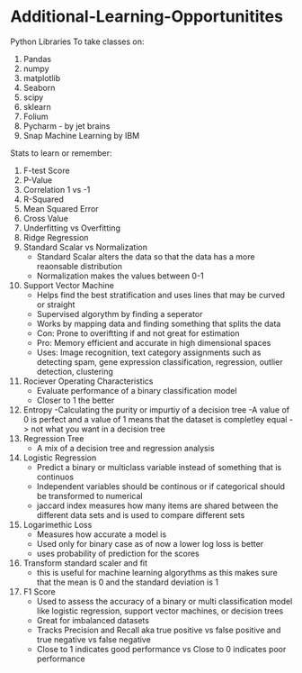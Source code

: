 # Additional-Learning-Opportunitites
Python Libraries To take classes on:
1. Pandas
2. numpy
3. matplotlib
4. Seaborn
5. scipy
6. sklearn
7. Folium
8. Pycharm - by jet brains
9. Snap Machine Learning by IBM

Stats to learn or remember:
1. F-test Score
2. P-Value
3. Correlation 1 vs -1
4. R-Squared
5. Mean Squared Error
6. Cross Value
7. Underfitting vs Overfitting
8. Ridge Regression
9. Standard Scalar vs Normalization
    - Standard Scalar alters the data so that the data has a more reaonsable distribution
    - Normalization makes the values between 0-1
10. Support Vector Machine
    - Helps find the best stratification and uses lines that may be curved or straight
    - Supervised algorythm by finding a seperator
    - Works by mapping data and finding something that splits the data
    - Con: Prone to overiftting if and not great for estimation
    - Pro: Memory efficient and accurate in high dimensional spaces
    - Uses: Image recognition, text category assignments such as detecting spam, gene expression classification, regression, outlier detection, clustering
11. Rociever Operating Characteristics
    - Evaluate performance of a binary classification model
    - Closer to 1 the better
12. Entropy
    -Calculating the purity or impurtiy of a decision tree
    -A value of 0 is perfect and a value of 1 means that the dataset is completley equal -> not what you want in a decision tree
14. Regression Tree
    - A mix of a decision tree and regression analysis
15. Logistic Regression
    - Predict a binary or multiclass variable instead of something that is continuos
    - Independent variables should be continous or if categorical should be transformed to numerical
    - jaccard index measures how many items are shared between the different data sets and is used to compare different sets
16. Logarimethic Loss
    - Measures how accurate a model is
    - Used only for binary case as of now a lower log loss is better
    - uses probability of prediction for the scores
17. Transform standard scaler and fit
    - this is useful for machine learning algorythms as this makes sure that the mean is 0 and the standard deviation is 1
18. F1 Score
    - Used to assess the accuracy of a binary or multi classification model like logistic regression, support vector machines, or decision trees
    - Great for imbalanced datasets
    - Tracks Precision and Recall aka true positive vs false positive and true negative vs false negative
    - Close to 1 indicates good performance vs Close to 0 indicates poor performance

